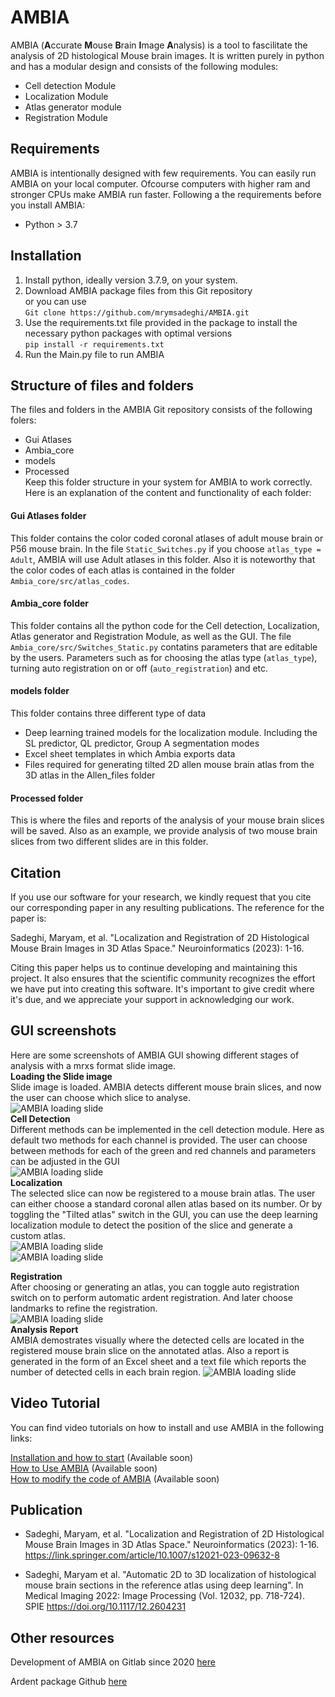 # AMBIA

AMBIA (**A**ccurate **M**ouse **B**rain **I**mage **A**nalysis) is a tool to fascilitate the analysis of 2D histological Mouse brain images. It is written purely in python and has a modular design and consists of the following modules:
- Cell detection Module
- Localization Module
- Atlas generator module
- Registration Module

## Requirements

AMBIA is intentionally designed with few requirements. You can easily run AMBIA on your local computer. Ofcourse computers with higher ram and stronger CPUs make AMBIA run faster. Following a the requirements before you install AMBIA:
- Python > 3.7


## Installation

1. Install python, ideally version 3.7.9, on your system. 
2. Download AMBIA package files from this Git repository \
or you can use \
`Git clone https://github.com/mrymsadeghi/AMBIA.git` 
3. Use the requirements.txt file provided in the package to install the necessary python packages with optimal versions \
`pip install -r requirements.txt`
4. Run the Main.py file to run AMBIA

## Structure of files and folders
The files and folders in the AMBIA Git repository consists of the following folers:
- Gui Atlases
- Ambia_core
- models
- Processed \
Keep this folder structure in your system for AMBIA to work correctly. \
Here is an explanation of the content and functionality of each folder:
#### Gui Atlases folder
This folder contains the color coded coronal atlases of adult mouse brain or P56 mouse brain. In the file `Static_Switches.py` if you choose `atlas_type = Adult`, AMBIA will use Adult atlases in this folder. Also it is noteworthy that the color codes of each atlas is contained in the folder `Ambia_core/src/atlas_codes`.
#### Ambia_core folder
This folder contains all the python code for the Cell detection, Localization, Atlas generator and Registration Module, as well as the GUI. The file `Ambia_core/src/Switches_Static.py` contatins parameters that are editable by the users. Parameters such as for choosing the atlas type (`atlas_type`), turning auto registration on or off (`auto_registration`) and etc. 
#### models folder
This folder contains three different type of data
- Deep learning trained models for the localization module. Including the SL predictor, QL predictor, Group A segmentation modes
- Excel sheet templates in which Ambia exports data
- Files required for generating tilted 2D allen mouse brain atlas from the 3D atlas in the Allen_files folder
#### Processed folder
This is where the files and reports of the analysis of your mouse brain slices will be saved. Also as an example, we provide analysis of two mouse brain slices from two different slides are in this folder.

## Citation
If you use our software for your research, we kindly request that you cite our corresponding paper in any resulting publications. The reference for the paper is:

Sadeghi, Maryam, et al. "Localization and Registration of 2D Histological Mouse Brain Images in 3D Atlas Space." Neuroinformatics (2023): 1-16.

Citing this paper helps us to continue developing and maintaining this project. It also ensures that the scientific community recognizes the effort we have put into creating this software. It's important to give credit where it's due, and we appreciate your support in acknowledging our work.


## GUI screenshots
Here are some screenshots of AMBIA GUI showing different stages of analysis with a mrxs format slide image. \
**Loading the Slide image** \
Slide image is loaded. AMBIA detects different mouse brain slices, and now the user can choose which slice to analyse. \
![AMBIA loading slide](models/AMBIA_GUI_01.png) \
**Cell Detection** \
Different methods can be implemented in the cell detection module. Here as default two methods for each channel is provided. The user can choose between methods for each of the green and red channels and parameters can be adjusted in the GUI \
![AMBIA loading slide](models/AMBIA_GUI_02.png) \
**Localization** \
The selected slice can now be registered to a mouse brain atlas. The user can either choose a standard coronal allen atlas based on its number. Or by toggling the "Tilted atlas" switch in the GUI, you can use the deep learning localization module to detect the position of the slice and generate a custom atlas. \
![AMBIA loading slide](models/AMBIA_GUI_03.png) \
![AMBIA loading slide](models/AMBIA_GUI_ql.png) 

**Registration** \
After choosing or generating an atlas, you can toggle auto registration switch on to perform automatic ardent registration. And later choose landmarks to refine the registration. \
![AMBIA loading slide](models/AMBIA_GUI_04.png) \
**Analysis Report** \
AMBIA demostrates visually where the detected cells are located in the registered mouse brain slice on the annotated atlas. Also a report is generated in the form of an Excel sheet and a text file which reports the number of detected cells in each brain region.
![AMBIA loading slide](models/AMBIA_GUI_05.png)


## Video Tutorial
You can find video tutorials on how to install and use AMBIA in the following links: 

[Installation and how to start]()  (Available soon)\
[How to Use AMBIA]()  (Available soon)\
[How to modify the code of AMBIA]()  (Available soon)

## Publication
- Sadeghi, Maryam, et al. "Localization and Registration of 2D Histological Mouse Brain Images in 3D Atlas Space." Neuroinformatics (2023): 1-16.
https://link.springer.com/article/10.1007/s12021-023-09632-8

- Sadeghi, Maryam et al. "Automatic 2D to 3D localization of histological mouse brain sections in the reference atlas using deep learning". In Medical Imaging 2022: Image Processing (Vol. 12032, pp. 718-724). SPIE
https://doi.org/10.1117/12.2604231

## Other resources
Development of AMBIA on Gitlab since 2020 [here](https://gitlab.com/maryams88/mb_gui)

Ardent package Github [here](https://github.com/neurodata/ardent)
